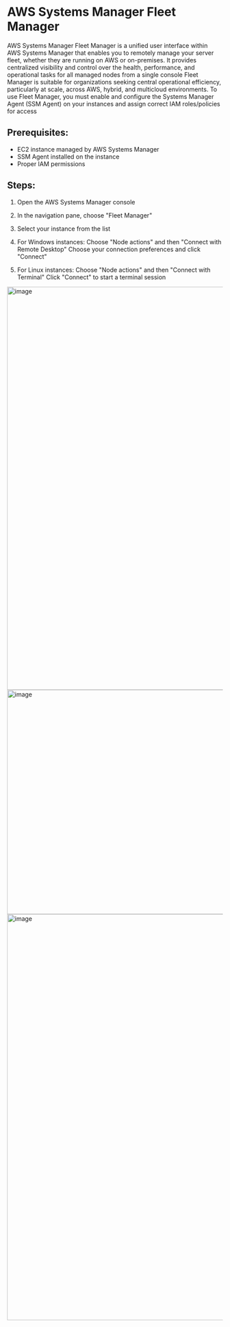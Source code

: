 # AWS Systems Manager Fleet Manager

AWS Systems Manager Fleet Manager is a unified user interface within AWS Systems Manager that enables you to remotely manage your server fleet, whether they are running on AWS or on-premises. It provides centralized visibility and control over the health, performance, and operational tasks for all managed nodes from a single console
Fleet Manager is suitable for organizations seeking central operational efficiency, particularly at scale, across AWS, hybrid, and multicloud environments. To use Fleet Manager, you must enable and configure the Systems Manager Agent (SSM Agent) on your instances and assign correct IAM roles/policies for access

## Prerequisites:

* EC2 instance managed by AWS Systems Manager
* SSM Agent installed on the instance
* Proper IAM permissions


## Steps:

1. Open the AWS Systems Manager console
2. In the navigation pane, choose "Fleet Manager"
3. Select your instance from the list

4. For Windows instances:
Choose "Node actions" and then "Connect with Remote Desktop"
Choose your connection preferences and click "Connect"

5. For Linux instances:
Choose "Node actions" and then "Connect with Terminal"
Click "Connect" to start a terminal session

<img width="1920" height="940" alt="image" src="https://github.com/user-attachments/assets/50c2183e-995a-4472-a3f9-7c34b34a1c3f" />

<img width="1480" height="523" alt="image" src="https://github.com/user-attachments/assets/86d8d77d-868b-4660-8e76-a5d5f812b3fa" />

<img width="1920" height="947" alt="image" src="https://github.com/user-attachments/assets/450a527e-056f-4984-a377-5378c663e726" />
